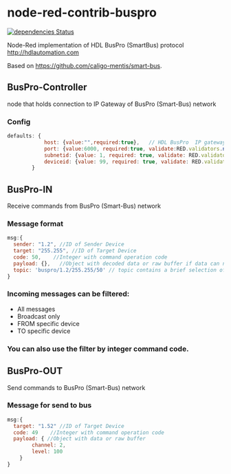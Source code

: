 # node-red-contrib-buspro
[![dependencies Status](https://david-dm.org/efa2000/node-red-contrib-buspro/status.svg)](https://david-dm.org/efa2000/node-red-contrib-buspro)

Node-Red implementation of HDL BusPro (SmartBus) protocol http://hdlautomation.com

Based on https://github.com/caligo-mentis/smart-bus.

## BusPro-Controller
node that holds connection to IP Gateway of BusPro (Smart-Bus) network

### Config
```js
defaults: {
            host: {value:"",required:true},   // HDL BusPro  IP gateway 
            port: {value:6000, required:true, validate:RED.validators.number()},    // and port, default: 6000 
            subnetid: {value: 1, required: true, validate: RED.validators.number()}, // Connector address in HDL network (Subnet ID)
            deviceid: {value: 99, required: true, validate: RED.validators.number()} // Connector address in HDL network (Device ID)
        }
```

## BusPro-IN 
Receive commands from BusPro (Smart-Bus) network

### Message format 
```js
msg:{
  sender: "1.2", //ID of Sender Device
  target: "255.255", //ID of Target Device
  code: 50,    //Integer with command operation code
  payload: {},   //Object with decoded data or raw buffer if data can not be parsed automatically
  topic: 'buspro/1.2/255.255/50' // topic contains a brief selection of parameters "buspro/{sender}/{target}/{command code}
}
```
### Incoming messages can be filtered:
 - All messages
 - Broadcast only
 - FROM specific device
 - TO specific device
 
### You can also use the filter by integer command code.


## BusPro-OUT 
Send commands to BusPro (Smart-Bus) network

### Message for send to bus
```js
msg:{
  target: "1.52" //ID of Target Device
  code: 49    //Integer with command operation code
  payload: { //Object with data or raw buffer 
  		channel: 2,
  		level: 100
  	}   
}
```
